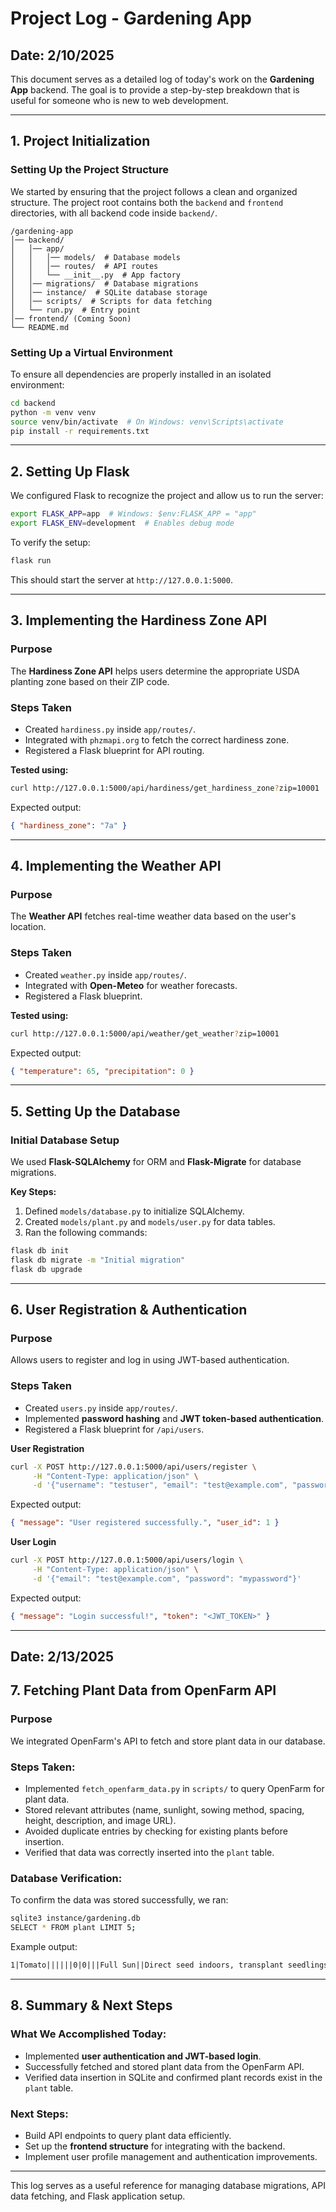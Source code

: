 # Project Log - Gardening App

## Date: 2/10/2025

This document serves as a detailed log of today's work on the **Gardening App** backend. The goal is to provide a step-by-step breakdown that is useful for someone who is new to web development.

---

## 1. **Project Initialization**

### Setting Up the Project Structure

We started by ensuring that the project follows a clean and organized structure. The project root contains both the `backend` and `frontend` directories, with all backend code inside `backend/`.

```
/gardening-app
│── backend/
│   │── app/
│   │   │── models/  # Database models
│   │   │── routes/  # API routes
│   │   └── __init__.py  # App factory
│   │── migrations/  # Database migrations
│   │── instance/  # SQLite database storage
│   │── scripts/  # Scripts for data fetching
│   └── run.py  # Entry point
│── frontend/ (Coming Soon)
└── README.md
```

### Setting Up a Virtual Environment

To ensure all dependencies are properly installed in an isolated environment:

```bash
cd backend
python -m venv venv
source venv/bin/activate  # On Windows: venv\Scripts\activate
pip install -r requirements.txt
```

---

## 2. **Setting Up Flask**

We configured Flask to recognize the project and allow us to run the server:

```bash
export FLASK_APP=app  # Windows: $env:FLASK_APP = "app"
export FLASK_ENV=development  # Enables debug mode
```

To verify the setup:

```bash
flask run
```

This should start the server at `http://127.0.0.1:5000`.

---

## 3. **Implementing the Hardiness Zone API**

### Purpose

The **Hardiness Zone API** helps users determine the appropriate USDA planting zone based on their ZIP code.

### Steps Taken

-   Created `hardiness.py` inside `app/routes/`.
-   Integrated with `phzmapi.org` to fetch the correct hardiness zone.
-   Registered a Flask blueprint for API routing.

**Tested using:**

```bash
curl http://127.0.0.1:5000/api/hardiness/get_hardiness_zone?zip=10001
```

Expected output:

```json
{ "hardiness_zone": "7a" }
```

---

## 4. **Implementing the Weather API**

### Purpose

The **Weather API** fetches real-time weather data based on the user's location.

### Steps Taken

-   Created `weather.py` inside `app/routes/`.
-   Integrated with **Open-Meteo** for weather forecasts.
-   Registered a Flask blueprint.

**Tested using:**

```bash
curl http://127.0.0.1:5000/api/weather/get_weather?zip=10001
```

Expected output:

```json
{ "temperature": 65, "precipitation": 0 }
```

---

## 5. **Setting Up the Database**

### Initial Database Setup

We used **Flask-SQLAlchemy** for ORM and **Flask-Migrate** for database migrations.

**Key Steps:**

1. Defined `models/database.py` to initialize SQLAlchemy.
2. Created `models/plant.py` and `models/user.py` for data tables.
3. Ran the following commands:

```bash
flask db init
flask db migrate -m "Initial migration"
flask db upgrade
```

---

## 6. **User Registration & Authentication**

### Purpose

Allows users to register and log in using JWT-based authentication.

### Steps Taken

-   Created `users.py` inside `app/routes/`.
-   Implemented **password hashing** and **JWT token-based authentication**.
-   Registered a Flask blueprint for `/api/users`.

**User Registration**

```bash
curl -X POST http://127.0.0.1:5000/api/users/register \
     -H "Content-Type: application/json" \
     -d '{"username": "testuser", "email": "test@example.com", "password": "mypassword"}'
```

Expected output:

```json
{ "message": "User registered successfully.", "user_id": 1 }
```

**User Login**

```bash
curl -X POST http://127.0.0.1:5000/api/users/login \
     -H "Content-Type: application/json" \
     -d '{"email": "test@example.com", "password": "mypassword"}'
```

Expected output:

```json
{ "message": "Login successful!", "token": "<JWT_TOKEN>" }
```

---

## Date: 2/13/2025

## 7. **Fetching Plant Data from OpenFarm API**

### Purpose

We integrated OpenFarm's API to fetch and store plant data in our database.

### Steps Taken:

-   Implemented `fetch_openfarm_data.py` in `scripts/` to query OpenFarm for plant data.
-   Stored relevant attributes (name, sunlight, sowing method, spacing, height, description, and image URL).
-   Avoided duplicate entries by checking for existing plants before insertion.
-   Verified that data was correctly inserted into the `plant` table.

### Database Verification:

To confirm the data was stored successfully, we ran:

```bash
sqlite3 instance/gardening.db
SELECT * FROM plant LIMIT 5;
```

Example output:

```txt
1|Tomato||||||0|0|||Full Sun||Direct seed indoors, transplant seedlings outside after hardening off|45.0|45.0|45.0|The tomato is the fruit of the tomato plant, a member of the Nightshade family (Solanaceae).|https://s3.amazonaws.com/openfarm-project/production/media/pictures/attachments/5dc3618ef2c1020004f936e4.jpg?1573085580
```

---

## 8. **Summary & Next Steps**

### What We Accomplished Today:

-   Implemented **user authentication and JWT-based login**.
-   Successfully fetched and stored plant data from the OpenFarm API.
-   Verified data insertion in SQLite and confirmed plant records exist in the `plant` table.

### Next Steps:

-   Build API endpoints to query plant data efficiently.
-   Set up the **frontend structure** for integrating with the backend.
-   Implement user profile management and authentication improvements.

---

This log serves as a useful reference for managing database migrations, API data fetching, and Flask application setup.
